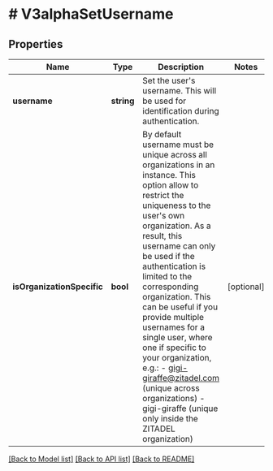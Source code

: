 # # V3alphaSetUsername

## Properties

Name | Type | Description | Notes
------------ | ------------- | ------------- | -------------
**username** | **string** | Set the user&#39;s username. This will be used for identification during authentication. |
**isOrganizationSpecific** | **bool** | By default username must be unique across all organizations in an instance. This option allow to restrict the uniqueness to the user&#39;s own organization. As a result, this username can only be used if the authentication is limited to the corresponding organization.  This can be useful if you provide multiple usernames for a single user, where one if specific to your organization, e.g.: - gigi-giraffe@zitadel.com (unique across organizations) - gigi-giraffe (unique only inside the ZITADEL organization) | [optional]

[[Back to Model list]](../../README.md#models) [[Back to API list]](../../README.md#endpoints) [[Back to README]](../../README.md)
